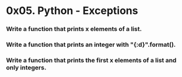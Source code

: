 # 0x05. Python - Exceptions

### Write a function that prints x elements of a list.



### Write a function that prints an integer with "{:d}".format().




### Write a function that prints the first x elements of a list and only integers.
